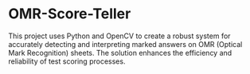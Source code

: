 # OMR-Score-Teller
This project uses Python and OpenCV to create a robust system for accurately detecting and interpreting marked answers on OMR (Optical Mark Recognition) sheets. The solution enhances the efficiency and reliability of test scoring processes. 
